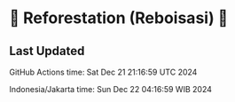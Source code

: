 
# 🌳 Reforestation (Reboisasi) 🌲

## Last Updated

GitHub Actions time: Sat Dec 21 21:16:59 UTC 2024

Indonesia/Jakarta time: Sun Dec 22 04:16:59 WIB 2024
